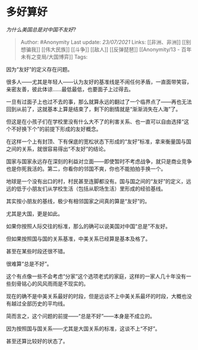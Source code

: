# 多好算好
*为什么美国总是对中国不友好?*

> Author: #Anonymity
Last update: *23/07/2021* 
Links: [[非洲、非洲]] [[别想骗我]] [[伟大民族]] [[斗争]] [[敌人]] [[反弹琵琶]] [[Anonymity/13 - 百年未有之变局/大国博弈]]
Tags:   

 
因为“友好”的定义存在问题。

很多人——尤其是年轻人——认为友好的基准线是不闹任何矛盾，一直面带笑容，亲密友善，彼此体谅……最低最低，也要面子上过得去。

一旦有过面子上也过不去的事，那么就算永远的翻过了一个临界点了——再也无法回到从前了，这就基本上算是结束了，剩下的剧情就是“渐渐消失在人海”了。

但这是在小孩子们在学校里没有什么大不了的利害关系、也一直可以自由选择“这个不好换下个”的前提下形成的友好概念。

在这样一个上有封顶、下有保底的宽松状态下形成的“友好”标准，拿来衡量国与国之间的关系，就很容易得出“不友好”的结论。

国家与国家永远存在深刻的利益对立面——即使暂时不考虑战争，就只是商业竞争也是你死我活的。第二，你看你的邻国不爽，你也不能拍拍手换一个。

地球是一个没有出口的村，村民甚至连脚都没有。国与国之间的“友好”的定义，远远的低于小朋友们从学校生活（包括从职场生活）里形成的经验基线。

其实按小朋友的基线，极少有相邻国家之间真的算是“友好”的。

尤其是大国，更是如此。

如果你按照人际交往的标准，那么的确可以说美国对中国“总是”不友好。

但如果按照国与国的关系基准，中美关系已经算是基本及格了。

甚至在某些时段还很不错。

很难算“总是不好”。

这个有点像一些不会考虑“分家”这个选项老式的家庭，这样的一家人几十年没有一些刻骨铭心的风风雨雨是不现实的。

现在的确不是中美关系最好的时段，但是远谈不上中美关系最坏的时段，大概也没有越过全部历史的平均线。

简而言之，这个问题的前提——“总是不好”——本身是不成立的。

因为按照国与国关系——尤其是大国关系的标准，这谈不上“不好”。

甚至还算比较好的状态了。



